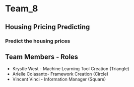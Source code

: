 # Team_8

## Housing Pricing Predicting

### Predict the housing prices 

## Team Members - Roles
 * Krystle West - Machine Learning Tool Creation (Triangle)
 * Arielle Colasanto- Framework Creation (Circle)
 * Vincent Vinci - Information Manager (Square)